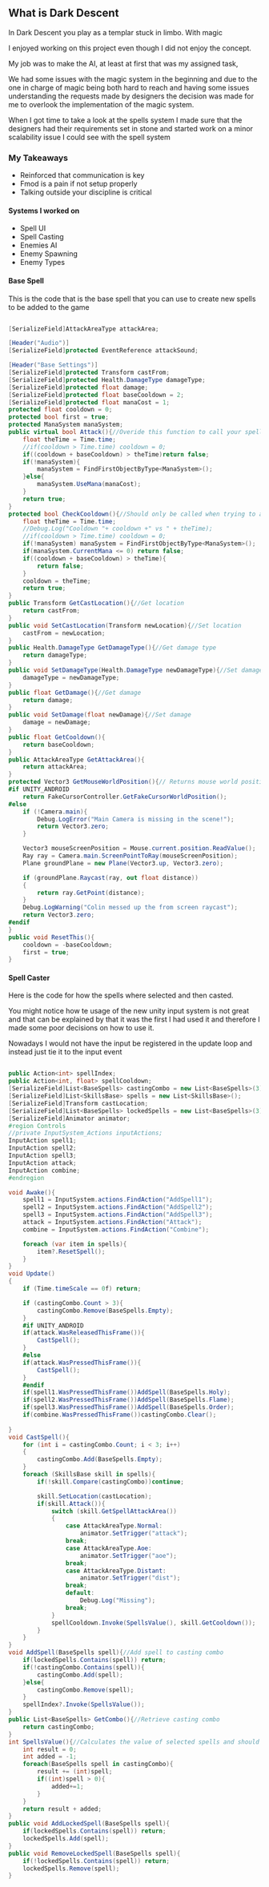 ## What is Dark Descent


In Dark Descent you play as a templar stuck in limbo. With magic


I enjoyed working on this project even though I did not enjoy the concept.

My job was to make the AI, at least at first that was my assigned task,

We had some issues with the magic system in the beginning and due to the one in charge of magic
being both hard to reach and having some issues understanding the requests made by designers 
the decision was made for me to overlook the implementation of the magic system.

When I got time to take a look at the spells system I made sure that the designers had their 
requirements set in stone and started work on a minor scalability issue I could see with the spell system

### My Takeaways
- Reinforced that communication is key
- Fmod is a pain if not setup properly
- Talking outside your discipline is critical


#### Systems I worked on
- Spell UI
- Spell Casting
- Enemies AI
- Enemy Spawning
- Enemy Types

#### Base Spell

This is the code that is the base spell that you can use to create new spells to be added to
the game

```C#

[SerializeField]AttackAreaType attackArea;

[Header("Audio")]
[SerializeField]protected EventReference attackSound;

[Header("Base Settings")]
[SerializeField]protected Transform castFrom;
[SerializeField]protected Health.DamageType damageType;
[SerializeField]protected float damage;
[SerializeField]protected float baseCooldown = 2;
[SerializeField]protected float manaCost = 1;
protected float cooldown = 0;
protected bool first = true;
protected ManaSystem manaSystem;
public virtual bool Attack(){//Overide this function to call your spell
    float theTime = Time.time;
    //if(cooldown > Time.time) cooldown = 0;
    if((cooldown + baseCooldown) > theTime)return false;
    if(!manaSystem){
        manaSystem = FindFirstObjectByType<ManaSystem>();
    }else{
        manaSystem.UseMana(manaCost);            
    }
    return true;
}
protected bool CheckCooldown(){//Should only be called when trying to attack
    float theTime = Time.time;
    //Debug.Log("Cooldown "+ cooldown +" vs " + theTime);
    //if(cooldown > Time.time) cooldown = 0;
    if(!manaSystem) manaSystem = FindFirstObjectByType<ManaSystem>();
    if(manaSystem.CurrentMana <= 0) return false;
    if((cooldown + baseCooldown) > theTime){
        return false;
    }
    cooldown = theTime;
    return true;
}
public Transform GetCastLocation(){//Get location
    return castFrom;
}
public void SetCastLocation(Transform newLocation){//Set location
    castFrom = newLocation;
}
public Health.DamageType GetDamageType(){//Get damage type
    return damageType;
}
public void SetDamageType(Health.DamageType newDamageType){//Set damage type
    damageType = newDamageType;
}
public float GetDamage(){//Get damage
    return damage;
}
public void SetDamage(float newDamage){//Set damage
    damage = newDamage;
}
public float GetCooldown(){
    return baseCooldown;
}
public AttackAreaType GetAttackArea(){
    return attackArea;
}
protected Vector3 GetMouseWorldPosition(){// Returns mouse world position or defaults to Vector.Zero
#if UNITY_ANDROID
    return FakeCursorController.GetFakeCursorWorldPosition();
#else
    if (!Camera.main){
        Debug.LogError("Main Camera is missing in the scene!");
        return Vector3.zero;
    }

    Vector3 mouseScreenPosition = Mouse.current.position.ReadValue();
    Ray ray = Camera.main.ScreenPointToRay(mouseScreenPosition);
    Plane groundPlane = new Plane(Vector3.up, Vector3.zero);

    if (groundPlane.Raycast(ray, out float distance))
    {
        return ray.GetPoint(distance);
    }
    Debug.LogWarning("Colin messed up the from screen raycast");
    return Vector3.zero;
#endif
}
public void ResetThis(){
    cooldown = -baseCooldown;
    first = true;
}

```

#### Spell Caster
Here is the code for how the spells where selected and then casted.

You might notice how te usage of the new unity input system is not great and 
that can be explained by that it was the first I had used it and therefore
I made some poor decisions on how to use it.

Nowadays I would not have the input be registered in the update loop and instead just tie it to
the input event

```C#

public Action<int> spellIndex;
public Action<int, float> spellCooldown;
[SerializeField]List<BaseSpells> castingCombo = new List<BaseSpells>(3);
[SerializeField]List<SkillsBase> spells = new List<SkillsBase>();
[SerializeField]Transform castLocation;
[SerializeField]List<BaseSpells> lockedSpells = new List<BaseSpells>(3);
[SerializeField]Animator animator;
#region Controls
//private InputSystem_Actions inputActions;
InputAction spell1;
InputAction spell2;
InputAction spell3;
InputAction attack;
InputAction combine;
#endregion

void Awake(){
    spell1 = InputSystem.actions.FindAction("AddSpell1");
    spell2 = InputSystem.actions.FindAction("AddSpell2");
    spell3 = InputSystem.actions.FindAction("AddSpell3");
    attack = InputSystem.actions.FindAction("Attack");
    combine = InputSystem.actions.FindAction("Combine");

    foreach (var item in spells){
        item?.ResetSpell();
    }
}
void Update()
{
    if (Time.timeScale == 0f) return;

    if (castingCombo.Count > 3){
        castingCombo.Remove(BaseSpells.Empty);
    }
    #if UNITY_ANDROID
    if(attack.WasReleasedThisFrame()){
        CastSpell();
    }
    #else
    if(attack.WasPressedThisFrame()){
        CastSpell();
    }
    #endif
    if(spell1.WasPressedThisFrame())AddSpell(BaseSpells.Holy);
    if(spell2.WasPressedThisFrame())AddSpell(BaseSpells.Flame);
    if(spell3.WasPressedThisFrame())AddSpell(BaseSpells.Order);
    if(combine.WasPressedThisFrame())castingCombo.Clear();
    
}
void CastSpell(){
    for (int i = castingCombo.Count; i < 3; i++)
    {
        castingCombo.Add(BaseSpells.Empty);
    }
    foreach (SkillsBase skill in spells){
        if(!skill.Compare(castingCombo))continue;

        skill.SetLocation(castLocation);
        if(skill.Attack()){
            switch (skill.GetSpellAttackArea())
            {
                case AttackAreaType.Normal:
                    animator.SetTrigger("attack");
                break;
                case AttackAreaType.Aoe:
                    animator.SetTrigger("aoe");
                break;
                case AttackAreaType.Distant:
                    animator.SetTrigger("dist");
                break;
                default:
                    Debug.Log("Missing");
                break;
            }
            spellCooldown.Invoke(SpellsValue(), skill.GetCooldown());
        }
    }
}
void AddSpell(BaseSpells spell){//Add spell to casting combo
    if(lockedSpells.Contains(spell)) return;
    if(!castingCombo.Contains(spell)){
        castingCombo.Add(spell);
    }else{
        castingCombo.Remove(spell);
    }
    spellIndex?.Invoke(SpellsValue());
}
public List<BaseSpells> GetCombo(){//Retrieve casting combo
    return castingCombo;
}
int SpellsValue(){//Calculates the value of selected spells and should be unique
    int result = 0;
    int added = -1;
    foreach(BaseSpells spell in castingCombo){
        result += (int)spell;
        if((int)spell > 0){
            added+=1;
        }
    }
    return result + added;
}
public void AddLockedSpell(BaseSpells spell){
    if(lockedSpells.Contains(spell)) return;
    lockedSpells.Add(spell);
}
public void RemoveLockedSpell(BaseSpells spell){
    if(!lockedSpells.Contains(spell)) return;
    lockedSpells.Remove(spell);
}
```